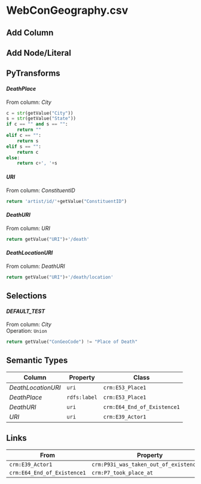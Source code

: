# WebConGeography.csv

## Add Column

## Add Node/Literal

## PyTransforms
#### _DeathPlace_
From column: _City_
``` python
c = str(getValue("City"))
s = str(getValue("State"))
if c == "" and s == "":
    return ""
elif c == "":
    return s
elif s == "":
    return c
else:
    return c+', '+s
```

#### _URI_
From column: _ConstituentID_
``` python
return 'artist/id/'+getValue("ConstituentID")
```

#### _DeathURI_
From column: _URI_
``` python
return getValue("URI")+'/death'
```

#### _DeathLocationURI_
From column: _DeathURI_
``` python
return getValue("URI")+'/death/location'
```


## Selections
#### _DEFAULT_TEST_
From column: _City_
<br>Operation: `Union`
``` python
return getValue("ConGeoCode") != "Place of Death"
```


## Semantic Types
| Column | Property | Class |
|  ----- | -------- | ----- |
| _DeathLocationURI_ | `uri` | `crm:E53_Place1`|
| _DeathPlace_ | `rdfs:label` | `crm:E53_Place1`|
| _DeathURI_ | `uri` | `crm:E64_End_of_Existence1`|
| _URI_ | `uri` | `crm:E39_Actor1`|


## Links
| From | Property | To |
|  --- | -------- | ---|
| `crm:E39_Actor1` | `crm:P93i_was_taken_out_of_existence_by` | `crm:E64_End_of_Existence1`|
| `crm:E64_End_of_Existence1` | `crm:P7_took_place_at` | `crm:E53_Place1`|
